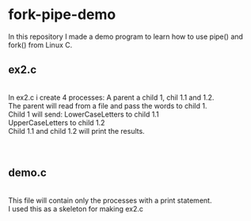 # fork-pipe-demo
In this repository I made a demo program to learn how to use pipe() and fork() from Linux C.

<h2>ex2.c</h2> <br>
In ex2.c i create 4 processes: A parent a child 1, chil 1.1 and 1.2.<br>
The parent will read from a file and pass the words to child 1.<br>
Child 1 will send: LowerCaseLetters to child 1.1<br>
                   UpperCaseLetters to child 1.2<br>
Child 1.1 and child 1.2 will print the results.<br>
<br>
<br>
<h2>demo.c</h2>  <br>  
This file will contain only the processes with a print statement.<br>
I used this as a skeleton for making ex2.c <br>
